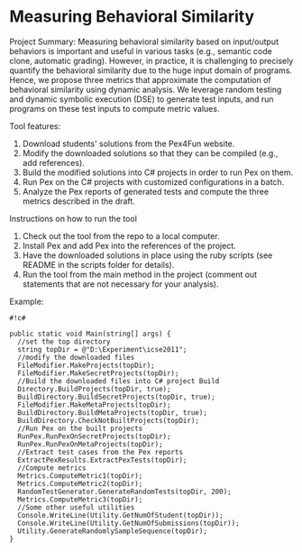 # Measuring Behavioral Similarity #

Project Summary: Measuring behavioral similarity based on input/output behaviors is important and useful in various tasks (e.g., semantic code clone, automatic grading). However, in practice, it is challenging to precisely quantify the behavioral similarity due to the huge input domain of programs. Hence, we propose three metrics that approximate the computation of behavioral similarity using dynamic analysis. We leverage random testing and dynamic symbolic execution (DSE) to generate test inputs, and run programs on these test inputs to compute metric values.

Tool features: 
1. Download students' solutions from the Pex4Fun website. 
2. Modify the downloaded solutions so that they can be compiled (e.g., add references). 
3. Build the modified solutions into C# projects in order to run Pex on them. 
4. Run Pex on the C# projects with customized configurations in a batch. 
5. Analyze the Pex reports of generated tests and compute the three metrics described in the draft.

Instructions on how to run the tool 
1. Check out the tool from the repo to a local computer. 
2. Install Pex and add Pex into the references of the project. 
3. Have the downloaded solutions in place using the ruby scripts (see README in the scripts folder for details). 
4. Run the tool from the main method in the project (comment out statements that are not necessary for your analysis).

Example: 

```
#!c#

public static void Main(string[] args) { 
  //set the top directory 
  string topDir = @"D:\Experiment\icse2011";
  //modify the downloaded files 
  FileModifier.MakeProjects(topDir); 
  FileModifier.MakeSecretProjects(topDir);
  //Build the downloaded files into C# project Build
  Directory.BuildProjects(topDir, true); 
  BuildDirectory.BuildSecretProjects(topDir, true); 
  FileModifier.MakeMetaProjects(topDir);
  BuildDirectory.BuildMetaProjects(topDir, true); 
  BuildDirectory.CheckNotBuiltProjects(topDir);
  //Run Pex on the built projects 
  RunPex.RunPexOnSecretProjects(topDir); 
  RunPex.RunPexOnMetaProjects(topDir);
  //Extract test cases from the Pex reports 
  ExtractPexResults.ExtractPexTests(topDir);
  //Compute metrics 
  Metrics.ComputeMetric1(topDir); 
  Metrics.ComputeMetric2(topDir); 
  RandomTestGenerator.GenerateRandomTests(topDir, 200); 
  Metrics.ComputeMetric3(topDir);
  //Some other useful utilities 
  Console.WriteLine(Utility.GetNumOfStudent(topDir)); 
  Console.WriteLine(Utility.GetNumOfSubmissions(topDir)); 
  Utility.GenerateRandomlySampleSequence(topDir); 
}
```